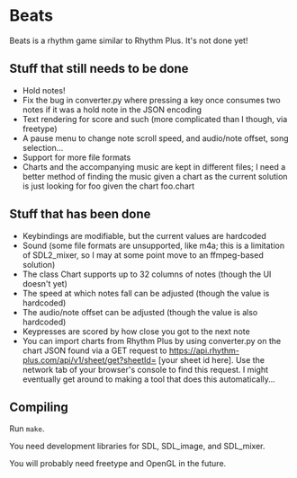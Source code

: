 # Beats
Beats is a rhythm game similar to Rhythm Plus. It's not done yet!
## Stuff that still needs to be done
* Hold notes!
* Fix the bug in converter.py where pressing a key once consumes two notes if it was a hold note in the JSON encoding
* Text rendering for score and such (more complicated than I though, via freetype)
* A pause menu to change note scroll speed, and audio/note offset, song selection...
* Support for more file formats
* Charts and the accompanying music are kept in different files; I need a better method of finding the music given a chart as the current solution is just looking for foo given the chart foo.chart
## Stuff that has been done
* Keybindings are modifiable, but the current values are hardcoded
* Sound (some file formats are unsupported, like m4a; this is a limitation of SDL2\_mixer, so I may at some point move to an ffmpeg-based solution)
* The class Chart supports up to 32 columns of notes (though the UI doesn't yet)
* The speed at which notes fall can be adjusted (though the value is hardcoded)
* The audio/note offset can be adjusted (though the value is also hardcoded)
* Keypresses are scored by how close you got to the next note
* You can import charts from Rhythm Plus by using converter.py on the chart JSON found via a GET request to https://api.rhythm-plus.com/api/v1/sheet/get?sheetId= [your sheet id here]. Use the network tab of your browser's console to find this request. I might eventually get around to making a tool that does this automatically...
## Compiling
Run `make`.

You need development libraries for SDL, SDL\_image, and SDL\_mixer.

You will probably need freetype and OpenGL in the future.
